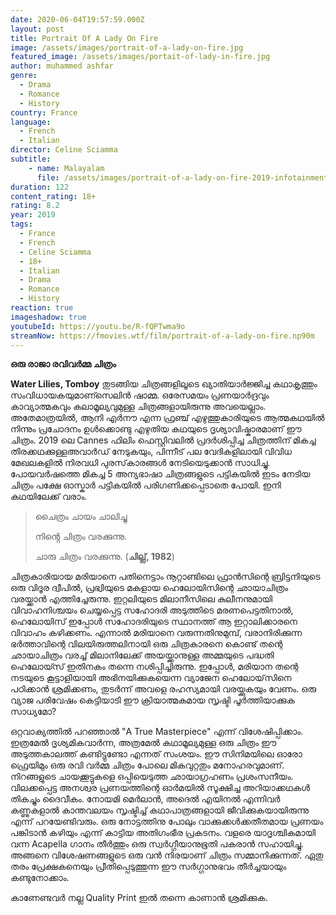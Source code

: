 ```yaml
---
date: 2020-06-04T19:57:59.000Z
layout: post
title: Portrait Of A Lady On Fire
image: /assets/images/portrait-of-a-lady-on-fire.jpg
featured_image: /assets/images/portait-of-lady-in-fire.jpg
author: muhammed ashfar
genre:
  - Drama
  - Romance
  - History
country: France
language:
  - French
  - Italian
director: Celine Sciamma
subtitle:
    - name: Malayalam
      file: /assets/images/portrait-of-a-lady-on-fire-2019-infotainmentchannels.srt
duration: 122
content_rating: 18+
rating: 8.2
year: 2019
tags:
  - France
  - French
  - Celine Sciamma
  - 18+
  - Italian
  - Drama
  - Romance
  - History
reaction: true
imageshadow: true
youtubeId: https://youtu.be/R-fQPTwma9o
streamNow: https://fmovies.wtf/film/portrait-of-a-lady-on-fire.np90m
---
```



**ഒരു രാജാ രവിവർമ്മ ചിത്രം**

**Water Lilies, Tomboy** തുടങ്ങിയ ചിത്രങ്ങളിലൂടെ ഖ്യാതിയാർജ്ജിച്ച കഥാകൃത്തും സംവിധായകയുമാണ്സെലിൻ ഷാമ്മ. ഒരേസമയം പ്രണയാർദ്രവും കാവ്യാത്മകവും കലാമൂല്യവുമുള്ള ചിത്രങ്ങളായിരുന്നു അവയെല്ലാം. അതേമാത്രയിൽ, ആനി എർനൗ എന്ന ഫ്രഞ്ച് എഴുത്തുകാരിയുടെ ആത്മകഥയിൽ നിന്നും പ്രചോദനം ഉൾക്കൊണ്ടു എഴുതിയ കഥയുടെ ദൃശ്യാവിഷ്കാരമാണ് ഈ ചിത്രം. 2019 ലെ Cannes ഫിലിം ഫെസ്റ്റിവലിൽ പ്രദർശിപ്പിച്ച ചിത്രത്തിന് മികച്ച തിരക്കഥക്കുള്ളഅവാർഡ് നേടുകയും, പിന്നീട് പല വേദികളിലായി വിവിധ മേഖലകളിൽ നിരവധി പുരസ്‌കാരങ്ങൾ നേടിയെടുക്കാൻ സാധിച്ചു. പോയവർഷത്തെ മികച്ച 5 അന്യഭാഷാ ചിത്രങ്ങളുടെ പട്ടികയിൽ ഇടം നേടിയ ചിത്രം പക്ഷേ ഓസ്കാർ പട്ടികയിൽ പരിഗണിക്കപ്പെടാതെ പോയി. ഇനി കഥയിലേക്ക് വരാം.

> ചൈത്രം ചായം ചാലിച്ചു
>
> നിൻ്റെ ചിത്രം വരക്കുന്നു.
>
> ചാരു ചിത്രം വരക്കുന്നു. (**ചില്ല്, 1982**)

ചിത്രകാരിയായ മരിയാനെ പതിനെട്ടാം നൂറ്റാണ്ടിലെ ഫ്രാൻസിന്റെ ബ്രിട്ടനിയുടെ ഒരു വിദൂര ദ്വീപിൽ, പ്രഭ്വിയുടെ മകളായ ഹെലോയിസിന്റെ ഛായാചിത്രം വരയ്ക്കാൻ എത്തിച്ചേരുന്നു. ഇറ്റലിയുടെ മിലാനീസിലെ കുലീനനുമായി വിവാഹനിശ്ചയം ചെയ്യപ്പെട്ട സഹോദരി അടുത്തിടെ മരണപെട്ടതിനാൽ, ഹെലോയിസ് ഇപ്പോൾ സഹോദരിയുടെ സ്ഥാനത്ത് ആ ഇറ്റാലിക്കാരനെ വിവാഹം കഴിക്കണം. എന്നാൽ മരിയാനെ വരുന്നതിനുമുമ്പ്, വരാനിരിക്കുന്ന ഭർത്താവിന്റെ വിലയിരുത്തലിനായി ഒരു ചിത്രകാരനെ കൊണ്ട് തന്റെ ഛായാചിത്രം വരച്ച് മിലാനിലേക്ക് അയയ്ക്കാനുള്ള അമ്മയുടെ പദ്ധതി ഹെലോയ്സ് ഇതിനകം തന്നെ നശിപ്പിച്ചിരുന്നു. ഇപ്പോൾ, മരിയാന തന്റെ നടയുടെ കൂട്ടാളിയായി അഭിനയിക്കുകയെന്ന വ്യാജേന ഹെലോയ്‌സിനെ പഠിക്കാൻ ശ്രമിക്കണം, തുടർന്ന് അവളെ രഹസ്യമായി വരയ്ക്കുകയും വേണം. ഒരു വ്യാജ പരിവേഷം കെട്ടിയാടി ഈ ക്രിയാത്മകമായ സൃഷ്ടി പൂർത്തിയാക്കുക സാധ്യമോ?

ഒറ്റവാക്യത്തിൽ പറഞ്ഞാൽ "A True Masterpiece" എന്ന് വിശേഷിപ്പിക്കാം. ഇത്രമേൽ ദൃശ്യമികവാർന്ന, അത്രമേൽ കഥാമൂല്യമുള്ള ഒരു ചിത്രം ഈ അടുത്തകാലത്ത് കണ്ടിട്ടുണ്ടോ എന്നത് സംശയം. ഈ സിനിമയിലെ ഓരോ ഫ്രെയിമും ഒരു രവി വർമ്മ ചിത്രം പോലെ മികവുറ്റതും മനോഹരവുമാണ്. നിറങ്ങളുടെ ചായക്കൂട്ടുകളെ ഒപ്പിയെടുത്ത ഛായാഗ്രഹണം പ്രശംസനീയം. വിലക്കപ്പെട്ട അനശ്വര പ്രണയത്തിന്റെ ഓർമയിൽ സൂക്ഷിച്ച അറിയാക്കഥകൾ തികച്ചും ദൈവീകം. നോയമി മെർലാൻ, അദെൽ എയിനൽ എന്നിവർ കണ്ണുകളാൽ കാന്തവലയം സൃഷ്ടിച്ച് കഥാപാത്രങ്ങളായി ജീവിക്കുകയായിരുന്നു എന്ന് പറയേണ്ടിവരും. ഒരു നോട്ടത്തിനു പോലും വാക്കുക്കൾക്കതീതമായ പ്രണയം പങ്കിടാൻ കഴിയും എന്ന് കാട്ടിയ അതിഗംഭീര പ്രകടനം. വളരെ യാദൃശ്ചികമായി വന്ന Acapella ഗാനം തീർത്തും ഒരു സ്വർഗ്ഗീയാനുഭൂതി പകരാൻ സഹായിച്ചു. അങ്ങനെ വിശേഷണങ്ങളുടെ ഒരു വൻ നിരയാണ് ചിത്രം സമ്മാനിക്കുന്നത്. ഏതു തരം പ്രേക്ഷകനെയും പ്രീതിപ്പെടുത്തുന്ന ഈ സർഗ്ഗാനുഭവം തീർച്ചയായും കണ്ടുനോക്കാം.

കാണേണ്ടവർ നല്ല Quality Print ഇൽ തന്നെ കാണാൻ ശ്രമിക്കുക.
